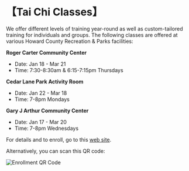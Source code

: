 # 【Tai Chi Classes】

We offer different levels of training year-round as well as custom-tailored training for individuals and groups.
The following classes are offered at various Howard County Recreation & Parks facilities:

**Roger Carter Community Center**

- Date: Jan 18 - Mar 21
- Time: 7:30-8:30am & 6:15-7:15pm Thursdays

**Cedar Lane Park Activity Room**

- Date: Jan 22 - Mar 18
- Time: 7-8pm Mondays

**Gary J Arthur Community Center**

- Date: Jan 17 - Mar 20
- Time: 7-8pm Wednesdays

For details and to enroll, go to this [web site](https://anc.apm.activecommunities.com/howardcounty/activity/search?activity_select_param=2&activity_keyword=chen%20style&viewMode=list).

Alternatively, you can scan this QR code: 

![Enrollment QR Code](enroll_qr_code.png)



